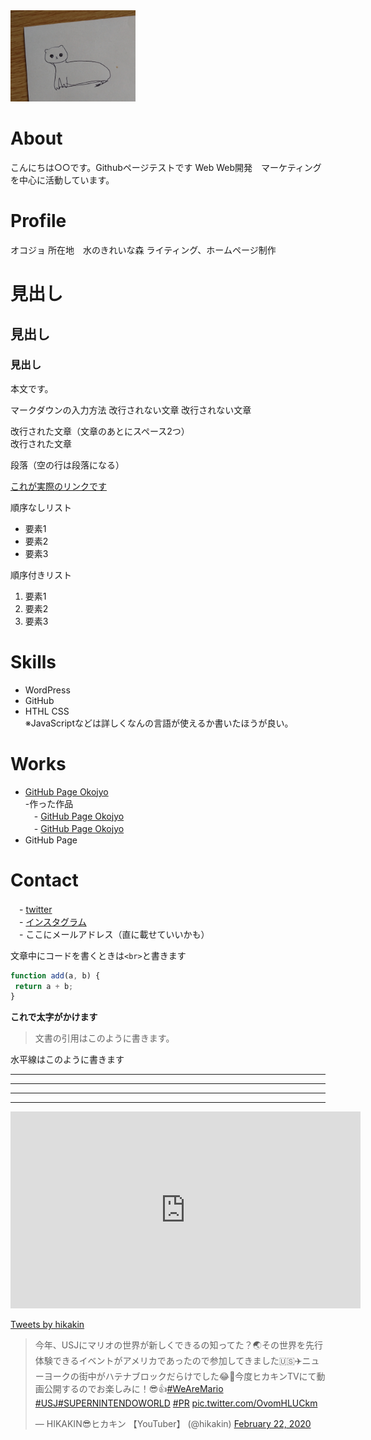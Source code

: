 <img src="okojyomin.jpg" width="200">

# About
こんにちは○○です。Githubページテストです
Web
Web開発　マーケティングを中心に活動しています。

# Profile
オコジョ
所在地　水のきれいな森
ライティング、ホームページ制作
# 見出し
## 見出し
### 見出し
本文です。

マークダウンの入力方法
改行されない文章
改行されない文章

改行された文章（文章のあとにスペース2つ）  
改行された文章  

段落（空の行は段落になる）

[これが実際のリンクです](https://okojyowebdevelopment.github.io/)

順序なしリスト  
- 要素1  
- 要素2  
- 要素3  
 
順序付きリスト  
 1. 要素1  
 1. 要素2  
 1. 要素3  
 
# Skills  
- WordPress
- GitHub  
- HTHL CSS  
※JavaScriptなどは詳しくなんの言語が使えるか書いたほうが良い。

# Works  
- [GitHub Page Okojyo](https://okojyowebdevelopment.github.io)  
-作った作品   
　- [GitHub Page Okojyo](https://okojyowebdevelopment.github.io)  
　- [GitHub Page Okojyo](https://okojyowebdevelopment.github.io)  
- GitHub Page  

# Contact  
　- [twitter](https://okojyowebdevelopment.github.io)  
　- [インスタグラム](https://okojyowebdevelopment.github.io)  
　- ここにメールアドレス（直に載せていいかも）
 
 文章中にコードを書くときは`<br>`と書きます  
 
 ```js
 function add(a, b) {
  return a + b;
 }
 ```
 
 **これで太字がかけます**
 
 > 文書の引用はこのように書きます。
 
 水平線はこのように書きます
 
***
*****
- - -
---------------------------------------

<iframe width="560" height="315" src="https://www.youtube.com/embed/NEDoDWMYEpc" frameborder="0" allow="accelerometer; autoplay; encrypted-media; gyroscope; picture-in-picture" allowfullscreen></iframe>

<a class="twitter-timeline" data-width="400" data-height="550" data-theme="dark" href="https://twitter.com/hikakin?ref_src=twsrc%5Etfw">Tweets by hikakin</a> <script async src="https://platform.twitter.com/widgets.js" charset="utf-8"></script>

<blockquote class="twitter-tweet"><p lang="ja" dir="ltr">今年、USJにマリオの世界が新しくできるの知ってた？🌏その世界を先行体験できるイベントがアメリカであったので参加してきました🇺🇸✈️ニューヨークの街中がハテナブロックだらけでした😂🎉今度ヒカキンTVにて動画公開するのでお楽しみに！😎👍<a href="https://twitter.com/hashtag/WeAreMario?src=hash&amp;ref_src=twsrc%5Etfw">#WeAreMario</a> <a href="https://twitter.com/hashtag/USJ?src=hash&amp;ref_src=twsrc%5Etfw">#USJ</a><a href="https://twitter.com/hashtag/SUPERNINTENDOWORLD?src=hash&amp;ref_src=twsrc%5Etfw">#SUPERNINTENDOWORLD</a> <a href="https://twitter.com/hashtag/PR?src=hash&amp;ref_src=twsrc%5Etfw">#PR</a> <a href="https://t.co/OvomHLUCkm">pic.twitter.com/OvomHLUCkm</a></p>&mdash; HIKAKIN😎ヒカキン 【YouTuber】 (@hikakin) <a href="https://twitter.com/hikakin/status/1231154300493000704?ref_src=twsrc%5Etfw">February 22, 2020</a></blockquote> <script async src="https://platform.twitter.com/widgets.js" charset="utf-8"></script>





